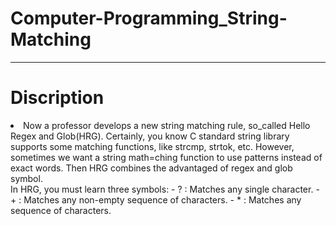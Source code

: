# Computer-Programming_String-Matching

---

# Discription

<body>
    <li>Now a professor develops a new string matching rule, so_called <bold>Hello Regex and Glob</bold>(HRG).
        Certainly, you know C standard string library supports some matching functions, like strcmp, strtok, etc.
        However, sometimes we want a string math=ching function to use <bold>patterns</bold> instead of exact words.
        Then HRG combines the advantaged of regex and glob symbol.
        <br>
        In HRG, you must learn three symbols:
        - ? : Matches any <bold>single</bold> character.
        - + : Matches any <bold>non-empty sequence</bold> of characters.
        - * : Matches any <bold>sequence</bold> of characters.
        <br>
    </li>
</body>
